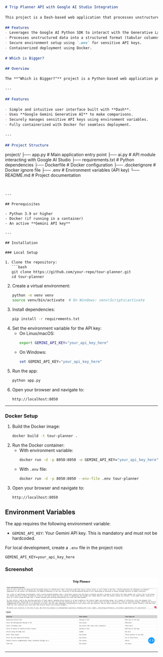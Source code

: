 
```markdown
# Trip Planner API with Google AI Studio Integration

This project is a Dash-based web application that processes unstructured data and converts it into structured, tabular data using Google AI Studio's Generative Language API.

## Features
- Leverages the Google AI Python SDK to interact with the Generative Language API.
- Processes unstructured data into a structured format (tabular columns).
- Secure environment setup using `.env` for sensitive API keys.
- Containerized deployment using Docker.

# Which is Bigger?

## Overview

The **"Which is Bigger?"** project is a Python-based web application powered by **Dash** and the **Gemini Generative AI** model. This app compares two numbers and determines which one is larger using advanced AI capabilities. The project is containerized with Docker for easy deployment and scalability.

---

## Features

- Simple and intuitive user interface built with **Dash**.
- Uses **Google Gemini Generative AI** to make comparisons.
- Securely manages sensitive API keys using environment variables.
- Fully containerized with Docker for seamless deployment.

---

## Project Structure

```
project/
├── app.py             # Main application entry point
├── ai.py              # API module interacting with Google AI Studio
├── requirements.txt   # Python dependencies
├── Dockerfile         # Docker configuration
├── .dockerignore      # Docker ignore file
├── .env               # Environment variables (API key)
└── README.md          # Project documentation
```


---

## Prerequisites

- Python 3.9 or higher
- Docker (if running in a container)
- An active **Gemini API key**

---

## Installation

### Local Setup

1. Clone the repository:
   ```bash
   git clone https://github.com/your-repo/tour-planner.git
   cd tour-planner
   ```
2. Create a virtual environment:
   ```bash
   python -m venv venv
   source venv/bin/activate  # On Windows: venv\Scripts\activate
   ```
3. Install dependencies:
   ```bash
   pip install -r requirements.txt
   ```
4. Set the environment variable for the API key:
   - On Linux/macOS:
     ```bash
     export GEMINI_API_KEY="your_api_key_here"
     ```
   - On Windows:
     ```powershell
     set GEMINI_API_KEY="your_api_key_here"
     ```
5. Run the app:
   ```bash
   python app.py
   ```
6. Open your browser and navigate to:
   ```
   http://localhost:8050
   ```

---

### Docker Setup

1. Build the Docker image:
   ```bash
   docker build -t tour-planner .
   ```
2. Run the Docker container:
   - With environment variable:
     ```bash
     docker run -d -p 8050:8050 -e GEMINI_API_KEY="your_api_key_here" tour-planner
     ```
   - With `.env` file:
     ```bash
     docker run -d -p 8050:8050 --env-file .env tour-planner
     ```
3. Open your browser and navigate to:
   ```
   http://localhost:8050
   ```

## Environment Variables

The app requires the following environment variable:

- `GEMINI_API_KEY`: Your Gemini API key. This is mandatory and must not be hardcoded.

For local development, create a `.env` file in the project root:

```
GEMINI_API_KEY=your_api_key_here
```
### Screenshot

![Result](output.png)

---

